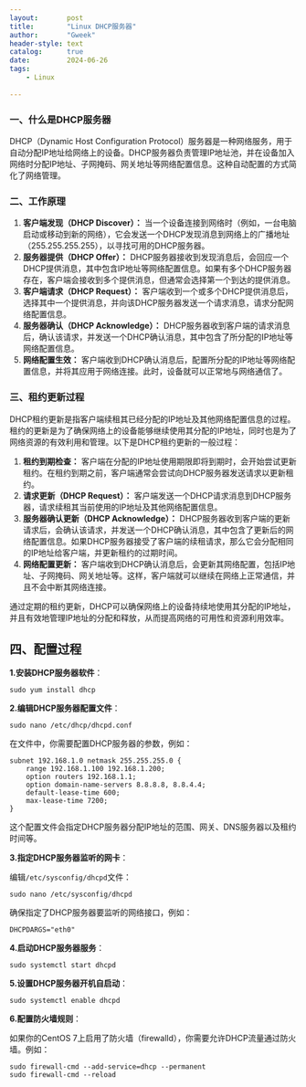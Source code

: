 ```yaml
---
layout:       post
title:        "Linux DHCP服务器"
author:       "Gweek"
header-style: text
catalog:      true
date:         2024-06-26
tags:
    - Linux
    
---
```




### **一、什么是DHCP服务器**

DHCP（Dynamic Host Configuration Protocol）服务器是一种网络服务，用于自动分配IP地址给网络上的设备。DHCP服务器负责管理IP地址池，并在设备加入网络时分配IP地址、子网掩码、网关地址等网络配置信息。这种自动配置的方式简化了网络管理。

### **二、工作原理**

1. **客户端发现（DHCP Discover）：** 当一个设备连接到网络时（例如，一台电脑启动或移动到新的网络），它会发送一个DHCP发现消息到网络上的广播地址（255.255.255.255），以寻找可用的DHCP服务器。
2. **服务器提供（DHCP Offer）：** DHCP服务器接收到发现消息后，会回应一个DHCP提供消息，其中包含IP地址等网络配置信息。如果有多个DHCP服务器存在，客户端会接收到多个提供消息，但通常会选择第一个到达的提供消息。
3. **客户端请求（DHCP Request）：** 客户端收到一个或多个DHCP提供消息后，选择其中一个提供消息，并向该DHCP服务器发送一个请求消息，请求分配网络配置信息。
4. **服务器确认（DHCP Acknowledge）：** DHCP服务器收到客户端的请求消息后，确认该请求，并发送一个DHCP确认消息，其中包含了所分配的IP地址等网络配置信息。
5. **网络配置生效：** 客户端收到DHCP确认消息后，配置所分配的IP地址等网络配置信息，并将其应用于网络连接。此时，设备就可以正常地与网络通信了。

### **三、租约更新过程**

DHCP租约更新是指客户端续租其已经分配的IP地址及其他网络配置信息的过程。租约的更新是为了确保网络上的设备能够继续使用其分配的IP地址，同时也是为了网络资源的有效利用和管理。以下是DHCP租约更新的一般过程：

1. **租约到期检查：** 客户端在分配的IP地址使用期限即将到期时，会开始尝试更新租约。在租约到期之前，客户端通常会尝试向DHCP服务器发送请求以更新租约。
2. **请求更新（DHCP Request）：** 客户端发送一个DHCP请求消息到DHCP服务器，请求续租其当前使用的IP地址及其他网络配置信息。
3. **服务器确认更新（DHCP Acknowledge）：** DHCP服务器收到客户端的更新请求后，会确认该请求，并发送一个DHCP确认消息，其中包含了更新后的网络配置信息。如果DHCP服务器接受了客户端的续租请求，那么它会分配相同的IP地址给客户端，并更新租约的过期时间。
4. **网络配置更新：** 客户端收到DHCP确认消息后，会更新其网络配置，包括IP地址、子网掩码、网关地址等。这样，客户端就可以继续在网络上正常通信，并且不会中断其网络连接。

通过定期的租约更新，DHCP可以确保网络上的设备持续地使用其分配的IP地址，并且有效地管理IP地址的分配和释放，从而提高网络的可用性和资源利用效率。

## 四、配置过程

**1.安装DHCP服务器软件**：

```shell
sudo yum install dhcp
```

**2.编辑DHCP服务器配置文件**：

```shell
sudo nano /etc/dhcp/dhcpd.conf
```

在文件中，你需要配置DHCP服务器的参数，例如：

```
subnet 192.168.1.0 netmask 255.255.255.0 {
    range 192.168.1.100 192.168.1.200;
    option routers 192.168.1.1;
    option domain-name-servers 8.8.8.8, 8.8.4.4;
    default-lease-time 600;
    max-lease-time 7200;
}
```

这个配置文件会指定DHCP服务器分配IP地址的范围、网关、DNS服务器以及租约时间等。

**3.指定DHCP服务器监听的网卡**：

编辑`/etc/sysconfig/dhcpd`文件：

```shell
sudo nano /etc/sysconfig/dhcpd
```

确保指定了DHCP服务器要监听的网络接口，例如：

```shell
DHCPDARGS="eth0"
```

**4.启动DHCP服务器服务**：

```shell
sudo systemctl start dhcpd
```

**5.设置DHCP服务器开机自启动**：

```shell
sudo systemctl enable dhcpd
```

**6.配置防火墙规则**：

如果你的CentOS 7上启用了防火墙（firewalld），你需要允许DHCP流量通过防火墙。例如：

```shell
sudo firewall-cmd --add-service=dhcp --permanent
sudo firewall-cmd --reload
```
